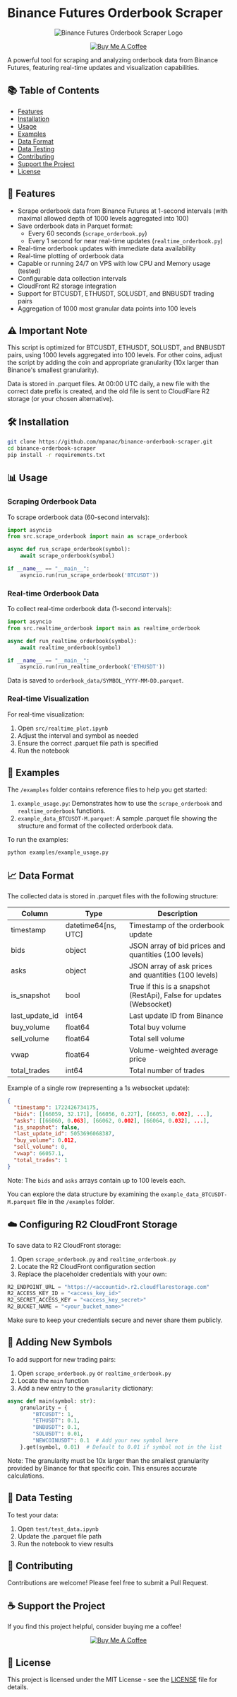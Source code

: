 # Binance Futures Orderbook Scraper

<div align="center">

![Binance Futures Orderbook Scraper Logo](https://img.shields.io/badge/Binance-Orderbook%20Scraper-yellow?style=for-the-badge&logo=binance&logoColor=white)

[![Buy Me A Coffee](https://img.shields.io/badge/Buy%20Me%20A%20Coffee-FFDD00?style=for-the-badge&logo=buy-me-a-coffee&logoColor=black)](https://www.buymeacoffee.com/mpanac)

</div>

A powerful tool for scraping and analyzing orderbook data from Binance Futures, featuring real-time updates and visualization capabilities.

## 📚 Table of Contents

- [Features](#-features)
- [Installation](#-installation)
- [Usage](#-usage)
- [Examples](#-examples)
- [Data Format](#-data-format)
- [Data Testing](#-data-testing)
- [Contributing](#-contributing)
- [Support the Project](#-support-the-project)
- [License](#-license)

## 🚀 Features

- Scrape orderbook data from Binance Futures at 1-second intervals (with maximal allowed depth of 1000 levels aggregated into 100)
- Save orderbook data in Parquet format:
  - Every 60 seconds (`scrape_orderbook.py`)
  - Every 1 second for near real-time updates (`realtime_orderbook.py`)
- Real-time orderbook updates with immediate data availability
- Real-time plotting of orderbook data
- Capable or running 24/7 on VPS with low CPU and Memory usage (tested)
- Configurable data collection intervals
- CloudFront R2 storage integration
- Support for BTCUSDT, ETHUSDT, SOLUSDT, and BNBUSDT trading pairs
- Aggregation of 1000 most granular data points into 100 levels

## ⚠️ Important Note

This script is optimized for BTCUSDT, ETHUSDT, SOLUSDT, and BNBUSDT pairs, using 1000 levels aggregated into 100 levels. For other coins, adjust the script by adding the coin and appropriate granularity (10x larger than Binance's smallest granularity).

Data is stored in .parquet files. At 00:00 UTC daily, a new file with the correct date prefix is created, and the old file is sent to CloudFlare R2 storage (or your chosen alternative).

## 🛠 Installation

```bash
git clone https://github.com/mpanac/binance-orderbook-scraper.git
cd binance-orderbook-scraper
pip install -r requirements.txt
```

## 📊 Usage

### Scraping Orderbook Data

To scrape orderbook data (60-second intervals):

```python
import asyncio
from src.scrape_orderbook import main as scrape_orderbook

async def run_scrape_orderbook(symbol):
    await scrape_orderbook(symbol)

if __name__ == "__main__":
    asyncio.run(run_scrape_orderbook('BTCUSDT'))
```

### Real-time Orderbook Data

To collect real-time orderbook data (1-second intervals):

```python
import asyncio
from src.realtime_orderbook import main as realtime_orderbook

async def run_realtime_orderbook(symbol):
    await realtime_orderbook(symbol)

if __name__ == "__main__":
    asyncio.run(run_realtime_orderbook('ETHUSDT'))
```

Data is saved to `orderbook_data/SYMBOL_YYYY-MM-DD.parquet`.

### Real-time Visualization

For real-time visualization:

1. Open `src/realtime_plot.ipynb`
2. Adjust the interval and symbol as needed
3. Ensure the correct .parquet file path is specified
4. Run the notebook

## 📁 Examples

The `/examples` folder contains reference files to help you get started:

1. `example_usage.py`: Demonstrates how to use the `scrape_orderbook` and `realtime_orderbook` functions.
2. `example_data_BTCUSDT-M.parquet`: A sample .parquet file showing the structure and format of the collected orderbook data.

To run the examples:

```bash
python examples/example_usage.py
```

## 📈 Data Format

The collected data is stored in .parquet files with the following structure:

| Column         | Type                | Description                                         |
|----------------|---------------------|-----------------------------------------------------|
| timestamp      | datetime64[ns, UTC] | Timestamp of the orderbook update                   |
| bids           | object              | JSON array of bid prices and quantities (100 levels)|
| asks           | object              | JSON array of ask prices and quantities (100 levels)|
| is_snapshot    | bool                | True if this is a snapshot (RestApi), False for updates (Websocket) |
| last_update_id | int64               | Last update ID from Binance                         |
| buy_volume     | float64             | Total buy volume                                    |
| sell_volume    | float64             | Total sell volume                                   |
| vwap           | float64             | Volume-weighted average price                       |
| total_trades   | int64               | Total number of trades                              |

Example of a single row (representing a 1s websocket update):

```json
{
  "timestamp": 1722426734175,
  "bids": [[66059, 32.171], [66056, 0.227], [66053, 0.002], ...],
  "asks": [[66060, 0.063], [66062, 0.002], [66064, 0.032], ...],
  "is_snapshot": false,
  "last_update_id": 5053696068387,
  "buy_volume": 0.012,
  "sell_volume": 0,
  "vwap": 66057.1,
  "total_trades": 1
}
```

Note: The `bids` and `asks` arrays contain up to 100 levels each.

You can explore the data structure by examining the `example_data_BTCUSDT-M.parquet` file in the `/examples` folder.

## ☁️ Configuring R2 CloudFront Storage

To save data to R2 CloudFront storage:

1. Open `scrape_orderbook.py` and `realtime_orderbook.py`
2. Locate the R2 CloudFront configuration section
3. Replace the placeholder credentials with your own:

```python
R2_ENDPOINT_URL = "https://<accountid>.r2.cloudflarestorage.com"
R2_ACCESS_KEY_ID = "<access_key_id>"
R2_SECRET_ACCESS_KEY = "<access_key_secret>"
R2_BUCKET_NAME = "<your_bucket_name>"
```

Make sure to keep your credentials secure and never share them publicly.

## 🔄 Adding New Symbols

To add support for new trading pairs:

1. Open `scrape_orderbook.py` or `realtime_orderbook.py`
2. Locate the `main` function
3. Add a new entry to the `granularity` dictionary:

```python
async def main(symbol: str):
    granularity = {
        "BTCUSDT": 1,
        "ETHUSDT": 0.1,
        "BNBUSDT": 0.1,
        "SOLUSDT": 0.01,
        "NEWCOINUSDT": 0.1  # Add your new symbol here
    }.get(symbol, 0.01)  # Default to 0.01 if symbol not in the list
```

Note: The granularity must be 10x larger than the smallest granularity provided by Binance for that specific coin. This ensures accurate calculations.

## 🧪 Data Testing

To test your data:

1. Open `test/test_data.ipynb`
2. Update the .parquet file path
3. Run the notebook to view results

## 🤝 Contributing

Contributions are welcome! Please feel free to submit a Pull Request.

## ☕ Support the Project

If you find this project helpful, consider buying me a coffee!

<div align="center">

[![Buy Me A Coffee](https://img.shields.io/badge/Buy%20Me%20A%20Coffee-FFDD00?style=for-the-badge&logo=buy-me-a-coffee&logoColor=black)](https://www.buymeacoffee.com/mpanac)

</div>

## 📄 License

This project is licensed under the MIT License - see the [LICENSE](LICENSE) file for details.